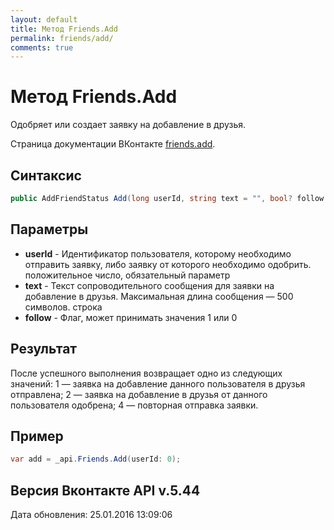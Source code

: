 ```yaml
---
layout: default
title: Метод Friends.Add
permalink: friends/add/
comments: true
---
```

# Метод Friends.Add
Одобряет или создает заявку на добавление в друзья.

Страница документации ВКонтакте [friends.add](https://vk.com/dev/friends.add).

## Синтаксис
``` csharp
public AddFriendStatus Add(long userId, string text = "", bool? follow = null, long? captchaSid = null, string captchaKey = null)
```

## Параметры
+ **userId** - Идентификатор пользователя, которому необходимо отправить заявку, либо заявку от которого необходимо одобрить. положительное число, обязательный параметр
+ **text** - Текст сопроводительного сообщения для заявки на добавление в друзья. Максимальная длина сообщения — 500 символов. строка
+ **follow** - Флаг, может принимать значения 1 или 0

## Результат
После успешного выполнения возвращает одно из следующих значений: 
1 — заявка на добавление данного пользователя в друзья отправлена; 
2 — заявка на добавление в друзья от данного пользователя одобрена; 
4 — повторная отправка заявки.

## Пример
``` csharp
var add = _api.Friends.Add(userId: 0);
```

## Версия Вконтакте API v.5.44
Дата обновления: 25.01.2016 13:09:06
